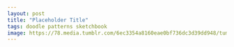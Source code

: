 ```yaml
---
layout: post
title: "Placeholder Title"
tags: doodle patterns sketchbook
image: https://78.media.tumblr.com/6ec3354a8160eae0bf736dc3d39dd948/tumblr_nbcb9igUYe1qbng02o1_500.jpg
---
```

